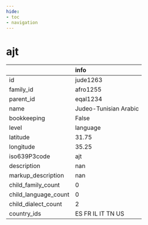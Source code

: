```yaml
---
hide:
- toc
- navigation
---
```

# ajt
|                      | info                  |
|:---------------------|:----------------------|
| id                   | jude1263              |
| family_id            | afro1255              |
| parent_id            | eqal1234              |
| name                 | Judeo-Tunisian Arabic |
| bookkeeping          | False                 |
| level                | language              |
| latitude             | 31.75                 |
| longitude            | 35.25                 |
| iso639P3code         | ajt                   |
| description          | nan                   |
| markup_description   | nan                   |
| child_family_count   | 0                     |
| child_language_count | 0                     |
| child_dialect_count  | 2                     |
| country_ids          | ES FR IL IT TN US     |